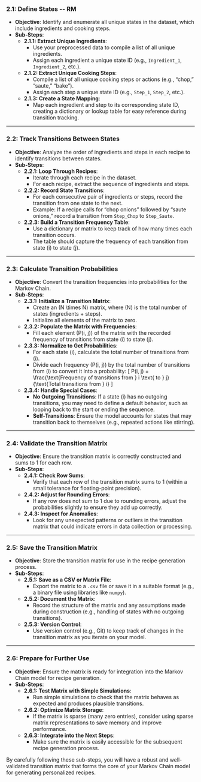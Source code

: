 ### **2.1: Define States** -- RM
   - **Objective**: Identify and enumerate all unique states in the dataset, which include ingredients and cooking steps.
   - **Sub-Steps**:
     - **2.1.1: Extract Unique Ingredients**:
       - Use your preprocessed data to compile a list of all unique ingredients.
       - Assign each ingredient a unique state ID (e.g., `Ingredient_1`, `Ingredient_2`, etc.).
     - **2.1.2: Extract Unique Cooking Steps**:
       - Compile a list of all unique cooking steps or actions (e.g., “chop,” “saute,” “bake”).
       - Assign each step a unique state ID (e.g., `Step_1`, `Step_2`, etc.).
     - **2.1.3: Create a State Mapping**:
       - Map each ingredient and step to its corresponding state ID, creating a dictionary or lookup table for easy reference during transition tracking.

---

### **2.2: Track Transitions Between States**
   - **Objective**: Analyze the order of ingredients and steps in each recipe to identify transitions between states.
   - **Sub-Steps**:
     - **2.2.1: Loop Through Recipes**:
       - Iterate through each recipe in the dataset.
       - For each recipe, extract the sequence of ingredients and steps.
     - **2.2.2: Record State Transitions**:
       - For each consecutive pair of ingredients or steps, record the transition from one state to the next.
       - Example: If a recipe calls for “chop onions” followed by “saute onions,” record a transition from `Step_Chop` to `Step_Saute`.
     - **2.2.3: Build a Transition Frequency Table**:
       - Use a dictionary or matrix to keep track of how many times each transition occurs.
       - The table should capture the frequency of each transition from state \(i\) to state \(j\).

---

### **2.3: Calculate Transition Probabilities**
   - **Objective**: Convert the transition frequencies into probabilities for the Markov Chain.
   - **Sub-Steps**:
     - **2.3.1: Initialize a Transition Matrix**:
       - Create an \(N \times N\) matrix, where \(N\) is the total number of states (ingredients + steps).
       - Initialize all elements of the matrix to zero.
     - **2.3.2: Populate the Matrix with Frequencies**:
       - Fill each element \(P(i, j)\) of the matrix with the recorded frequency of transitions from state \(i\) to state \(j\).
     - **2.3.3: Normalize to Get Probabilities**:
       - For each state \(i\), calculate the total number of transitions from \(i\).
       - Divide each frequency \(P(i, j)\) by the total number of transitions from \(i\) to convert it into a probability:
         \[
         P(i, j) = \frac{\text{Frequency of transitions from } i \text{ to } j}{\text{Total transitions from } i}
         \]
     - **2.3.4: Handle Special Cases**:
       - **No Outgoing Transitions**: If a state \(i\) has no outgoing transitions, you may need to define a default behavior, such as looping back to the start or ending the sequence.
       - **Self-Transitions**: Ensure the model accounts for states that may transition back to themselves (e.g., repeated actions like stirring).

---

### **2.4: Validate the Transition Matrix**
   - **Objective**: Ensure the transition matrix is correctly constructed and sums to 1 for each row.
   - **Sub-Steps**:
     - **2.4.1: Check Row Sums**:
       - Verify that each row of the transition matrix sums to 1 (within a small tolerance for floating-point precision).
     - **2.4.2: Adjust for Rounding Errors**:
       - If any row does not sum to 1 due to rounding errors, adjust the probabilities slightly to ensure they add up correctly.
     - **2.4.3: Inspect for Anomalies**:
       - Look for any unexpected patterns or outliers in the transition matrix that could indicate errors in data collection or processing.

---

### **2.5: Save the Transition Matrix**
   - **Objective**: Store the transition matrix for use in the recipe generation process.
   - **Sub-Steps**:
     - **2.5.1: Save as a CSV or Matrix File**:
       - Export the matrix to a `.csv` file or save it in a suitable format (e.g., a binary file using libraries like `numpy`).
     - **2.5.2: Document the Matrix**:
       - Record the structure of the matrix and any assumptions made during construction (e.g., handling of states with no outgoing transitions).
     - **2.5.3: Version Control**:
       - Use version control (e.g., Git) to keep track of changes in the transition matrix as you iterate on your model.

---

### **2.6: Prepare for Further Use**
   - **Objective**: Ensure the matrix is ready for integration into the Markov Chain model for recipe generation.
   - **Sub-Steps**:
     - **2.6.1: Test Matrix with Simple Simulations**:
       - Run simple simulations to check that the matrix behaves as expected and produces plausible transitions.
     - **2.6.2: Optimize Matrix Storage**:
       - If the matrix is sparse (many zero entries), consider using sparse matrix representations to save memory and improve performance.
     - **2.6.3: Integrate into the Next Steps**:
       - Make sure the matrix is easily accessible for the subsequent recipe generation process.

By carefully following these sub-steps, you will have a robust and well-validated transition matrix that forms the core of your Markov Chain model for generating personalized recipes.
